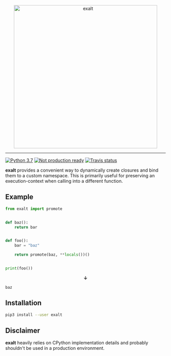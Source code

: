 <p align="center">
	<img src="https://user-images.githubusercontent.com/9287847/50569701-4cf0f680-0d6c-11e9-93d9-f7c57983fc17.png"/ width="450" alt="exalt">
</p>

---

[![Python 3.7](https://img.shields.io/badge/python-3.7-blue.svg)](https://python.org)
[![Not production ready](https://img.shields.io/badge/production%20ready-not%20really-red.svg)]()
[![Travis status](https://travis-ci.org/PhilipTrauner/exalt.svg?branch=master)](https://travis-ci.org/PhilipTrauner/exalt)

**exalt** provides a convenient way to dynamically create closures and bind them to a custom namespace. This is primarily useful for preserving an execution-context when calling into a different function.

## Example

```python
from exalt import promote


def baz():
    return bar


def foo():
    bar = "baz"

    return promote(baz, **locals())()


print(foo())
```
<p align="center"><b>↓</b></p>

```
baz
```

## Installation
```bash
pip3 install --user exalt
```

## Disclaimer
**exalt** heavily relies on CPython implementation details and probably shouldn't be used in a production environment.
